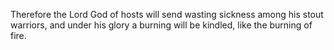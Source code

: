 Therefore the Lord God of hosts will send wasting sickness among his stout warriors, and under his glory a burning will be kindled, like the burning of fire.
